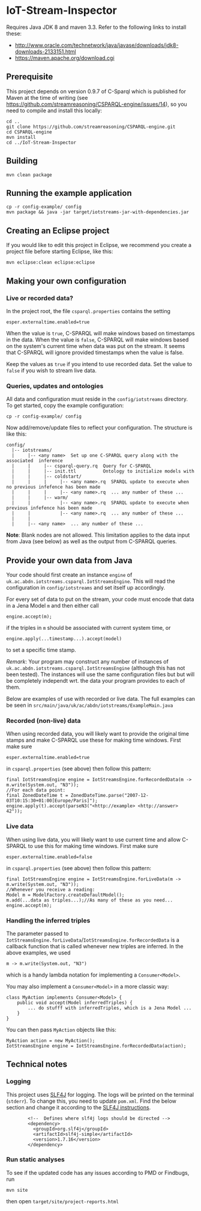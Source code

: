 # IoT-Stream-Inspector

Requires Java JDK 8 and maven 3.3. Refer to the following links to install these:
  * http://www.oracle.com/technetwork/java/javase/downloads/jdk8-downloads-2133151.html
  * https://maven.apache.org/download.cgi

## Prerequisite

This project depends on version 0.9.7 of C-Sparql which is published for Maven at the time of writing (see https://github.com/streamreasoning/CSPARQL-engine/issues/14), so you need to compile and install this locally:

```
cd ..
git clone https://github.com/streamreasoning/CSPARQL-engine.git
cd CSPARQL-engine
mvn install
cd ../IoT-Stream-Inspector
```

## Building

```
mvn clean package
```

## Running the example application

```
cp -r config-example/ config
mvn package && java -jar target/iotstreams-jar-with-dependencies.jar
```

## Creating an Eclipse project

If you would like to edit this project in Eclipse, we recommend you create a project file before starting Eclipse, like this:
```
mvn eclipse:clean eclipse:eclipse
```

## Making your own configuration

### Live or recorded data?

In the project root, the file ```csparql.properties``` contains the setting
```
esper.externaltime.enabled=true
```
When the value is ```true```, C-SPARQL will make windows based on timestamps
in the data. When the value is ```false```, C-SPARQL will make windows
based on the system's current time when data was put on the stream.
It seems that C-SPARQL will ignore provided timestamps when the value is false.

Keep the values as ```true``` if you intend to use recorded data.
Set the value to ```false``` if you wish to stream live data.

### Queries, updates and ontologies

All data and configuration must reside in the ```config/iotstreams``` directory. To get started, copy the example configuration:
```
cp -r config-example/ config
```

Now add/remove/update files to reflect your configuration. The structure is like this:
```
config/
  |-- iotstreams/
  |     |-- <any name>  Set up one C-SPARQL query along with the associated  inference
  |     |     |-- csparql-query.rq  Query for C-SPARQL
  |     |     |-- init.ttl          Ontology to initialize models with
  |     |     |-- coldstart/
  |     |     |     |-- <any name>.rq  SPARQL update to execute when no previous infefence has been made 
  |     |     |     |-- <any name>.rq  ... any number of these ... 
  |     |     |-- warm/
  |     |           |-- <any name>.rq  SPARQL update to execute when previous infefence has been made  
  |     |           |-- <any name>.rq  ... any number of these ...
  |     |
  |     |-- <any name>  ... any number of these ...
```

**Note**: Blank nodes are not allowed.
This limitation applies to the data input from Java (see below)
as well as the output from C-SPARQL queries.

## Provide your own data from Java

Your code should first create an instance ```engine``` of ```uk.ac.abdn.iotstreams.csparql.IotStreamsEngine```. This will read the configuration in ```config/iotstreams``` and set itself up accordingly.

For every set of data to put on the stream, your code must encode
that data in a Jena Model ```m``` and then either call
```
engine.accept(m);
```
if the triples in ```m``` should be associated with current system time,
or
```
engine.apply(...timestamp...).accept(model)
```
to set a specific time stamp.

*Remark*: Your program may construct any number of instances of 
```uk.ac.abdn.iotstreams.csparql.IotStreamsEngine```
(although this has not been tested).
The instances will use the same configuration files but but will be
completely independt wrt. the data your program provides to each of them.

Below are examples of use with recorded or live data.
The full examples can be seen in ```src/main/java/uk/ac/abdn/iotstreams/ExampleMain.java```

### Recorded (non-live) data

When using recorded data, you will likely want to provide
the original time stamps and make C-SPARQL use these for
making time windows. First make sure 
```
esper.externaltime.enabled=true
```
in ``` csparql.properties ```
(see above) then follow this pattern:
```
final IotStreamsEngine engine = IotStreamsEngine.forRecordedData(m -> m.write(System.out, "N3"));
//For each data point:
final ZonedDateTime t = ZonedDateTime.parse("2007-12-03T10:15:30+01:00[Europe/Paris]");
engine.apply(t).accept(parseN3("<http://example> <http://answer> 42"));
```

### Live data

When using live data, you will likely want to use current time
and allow C-SPARQL to use this for
making time windows. First make sure 
```
esper.externaltime.enabled=false
```
in ``` csparql.properties ```
(see above) then follow this pattern:
```
final IotStreamsEngine engine = IotStreamsEngine.forLiveData(m -> m.write(System.out, "N3"));
//Whenever you receive a reading:
Model m = ModelFactory.createDefaultModel();
m.add(...data as triples...);//As many of these as you need...
engine.accept(m);
```

### Handling the inferred triples

The parameter passed to ```IotStreamsEngine.forLiveData```/```IotStreamsEngine.forRecordedData``` is a callback function that is called whenever
new triples are inferred. In the above examples, we used
```
m -> m.write(System.out, "N3")
```
which is a handy lambda notation for implementing a ```Consumer<Model>```.

You may also implement a ```Consumer<Model>``` in a more classic way:
```
class MyAction implements Consumer<Model> {
    public void accept(Model inferredTriples) {
        ... do stufff with inferredTriples, which is a Jena Model ...
    }
}
```
You can then pass ```MyAction``` objects like this:
```
MyAction action = new MyAction();
IotStreamsEngine engine = IotStreamsEngine.forRecordedData(action);
```

## Technical notes

### Logging

This project uses [SLF4J](http://www.slf4j.org/) for logging.
The logs will be printed on the terminal (```stderr```).
To change this, you need to update ```pom.xml```.
Find the below section and change it according to the
[SLF4J instructions](http://www.slf4j.org/manual.html#swapping).
```
        <!--  Defines where slf4j logs should be directed -->
        <dependency>
          <groupId>org.slf4j</groupId>
          <artifactId>slf4j-simple</artifactId>
          <version>1.7.16</version>
        </dependency>
```

### Run static analyses

To see if the updated code has any issues according to PMD or Findbugs, run
```
mvn site
```
then open ```target/site/project-reports.html```


